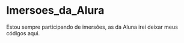 # Imersoes_da_Alura
Estou sempre participando de imersões, as da Aluna irei deixar meus códigos aqui.
